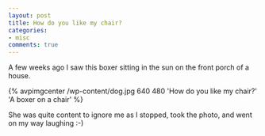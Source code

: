 ```yaml
---
layout: post
title: How do you like my chair?
categories:
- misc
comments: true
---
```

A few weeks ago I saw this boxer sitting in the sun on the front porch of a house.

{% avpimgcenter /wp-content/dog.jpg 640 480 'How do you like my chair?' 'A boxer on a chair' %}

She was quite content to ignore me as I stopped, took the photo, and went on my way laughing :-)
